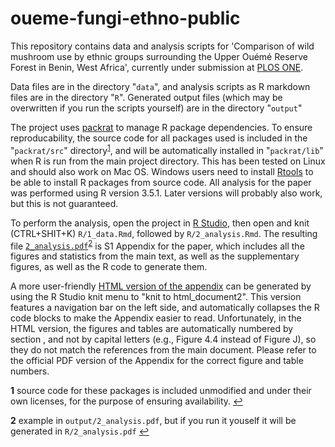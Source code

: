 # oueme-fungi-ethno-public

This repository contains data and analysis scripts for
'Comparison of wild mushroom use by ethnic groups surrounding the Upper Ouémé Reserve Forest in Benin, West Africa',
currently under submission at [PLOS ONE](https://journals.plos.org/plosone/).

Data files are in the directory "`data`", and analysis scripts as R markdown files are
in the directory "`R`".
Generated output files (which may be overwritten if you run the scripts yourself) are in the directory "`output`"

The project uses [packrat](https://rstudio.github.io/packrat/) to manage R package dependencies.
To ensure reproducability, the source code for all packages used is included in the "`packrat/src`" directory<sup id="a1">[1](#f1)</sup>, and will be automatically installed in "`packrat/lib`" when R is run from the main project directory.
This has been tested on Linux and should also work on Mac OS.
Windows users need to install [Rtools](https://cran.r-project.org/bin/windows/Rtools/history.html) to be able to install R packages from source code.
All analysis for the paper was performed using R version 3.5.1.
Later versions will probably also work, but this is not guaranteed.

To perform the analysis, open the project in [R Studio](https://www.rstudio.com), then open and knit (CTRL+SHIT+K) `R/1_data.Rmd`, followed by `R/2_analysis.Rmd`.
The resulting file [`2_analysis.pdf`](output/2_analysis.pdf)<sup id="a2">[2](#f2)</sup> is S1 Appendix for the paper, which includes all the figures and statistics from the main text, as well as the supplementary figures, as well as the R code to generate them.

A more user-friendly [HTML version of the appendix](output/2_analysis.html) can be generated by using the R Studio knit menu to "knit to html_document2".
This version features a navigation bar on the left side, and automatically collapses the R code blocks to make the Appendix easier to read.
Unfortunately, in the HTML version, the figures and tables are automatically numbered by section , and not by capital letters (e.g., Figure 4.4 instead of Figure J), so they do not match the references from the main document.
Please refer to the official PDF version of the Appendix for the correct figure and table numbers.

<b id="f1">1</b> source code for these packages is included unmodified and under their own licenses, for the purpose of ensuring availability.  [↩](#a1)

<b id="f2">2</b> example in `output/2_analysis.pdf`, but if you run it youself it will be generated in `R/2_analysis.pdf` [↩](#a2)
